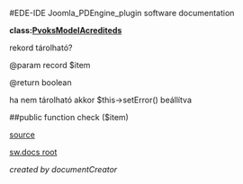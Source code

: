 #EDE-IDE Joomla_PDEngine_plugin
software documentation

**class:[PvoksModelAcrediteds](../PvoksModelAcrediteds.md)**



rekord tárolható?

@param record $item

@return boolean

ha nem tárolható akkor $this->setError() beállítva

##public function check ($item) 


[source](../../../admin/models/acrediteds.php)

[sw.docs root](../)

*created by documentCreator*

